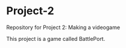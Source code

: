 # Project-2
Repository for Project 2: Making a videogame

This project is a game called BattlePort.
